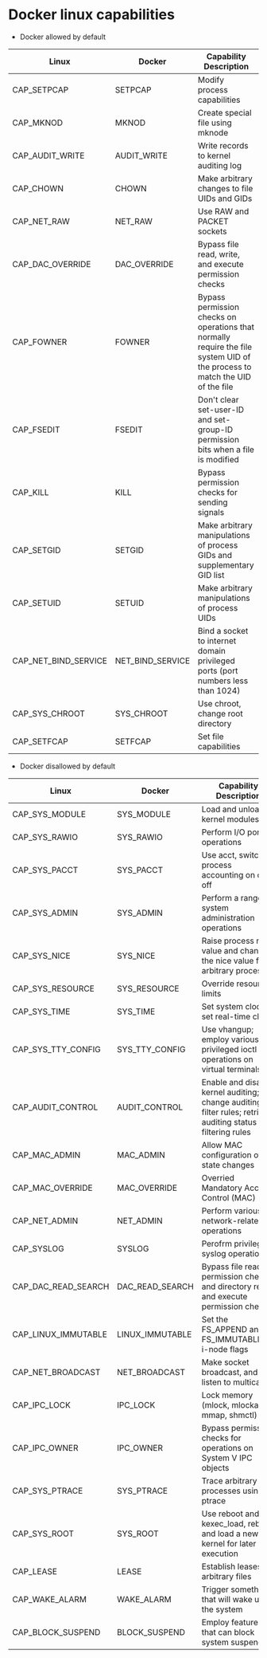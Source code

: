 # Docker linux capabilities

- Docker allowed by default

| Linux                | Docker           | Capability Description                                                                                                       |
| ---                  | ---              | ---                                                                                                                          |
| CAP_SETPCAP          | SETPCAP          | Modify process capabilities                                                                                                  |
| CAP_MKNOD            | MKNOD            | Create special file using mknode                                                                                             |
| CAP_AUDIT_WRITE      | AUDIT_WRITE      | Write records to kernel auditing log                                                                                         |
| CAP_CHOWN            | CHOWN            | Make arbitrary changes to file UIDs and GIDs                                                                                 |
| CAP_NET_RAW          | NET_RAW          | Use RAW and PACKET sockets                                                                                                   |
| CAP_DAC_OVERRIDE     | DAC_OVERRIDE     | Bypass file read, write, and execute permission checks                                                                       |
| CAP_FOWNER           | FOWNER           | Bypass permission checks on operations that normally require the file system UID of the process to match the UID of the file |
| CAP_FSEDIT           | FSEDIT           | Don't clear set-user-ID and set-group-ID permission bits when a file is modified                                             |
| CAP_KILL             | KILL             | Bypass permission checks for sending signals                                                                                 |
| CAP_SETGID           | SETGID           | Make arbitrary manipulations of process GIDs and supplementary GID list                                                      |
| CAP_SETUID           | SETUID           | Make arbitrary manipulations of process UIDs                                                                                 |
| CAP_NET_BIND_SERVICE | NET_BIND_SERVICE | Bind a socket to internet domain privileged ports (port numbers less than 1024)                                              |
| CAP_SYS_CHROOT       | SYS_CHROOT       | Use chroot, change root directory                                                                                            |
| CAP_SETFCAP          | SETFCAP          | Set file capabilities                                                                                                        |

- Docker disallowed by default

| Linux               | Docker          | Capability Description                                                                                         |
| ---                 | ---             | ---                                                                                                            |
| CAP_SYS_MODULE      | SYS_MODULE      | Load and unload kernel modules                                                                                 |
| CAP_SYS_RAWIO       | SYS_RAWIO       | Perform I/O port operations                                                                                    |
| CAP_SYS_PACCT       | SYS_PACCT       | Use acct, switch process accounting on or off                                                                  |
| CAP_SYS_ADMIN       | SYS_ADMIN       | Perform a range of system administration operations                                                            |
| CAP_SYS_NICE        | SYS_NICE        | Raise process nice value and change the nice value for arbitrary process                                       |
| CAP_SYS_RESOURCE    | SYS_RESOURCE    | Override resource limits                                                                                       |
| CAP_SYS_TIME        | SYS_TIME        | Set system clock; set real-time clock                                                                          |
| CAP_SYS_TTY_CONFIG  | SYS_TTY_CONFIG  | Use vhangup; employ various privileged ioctl operations on virtual terminals                                   |
| CAP_AUDIT_CONTROL   | AUDIT_CONTROL   | Enable and disable kernel auditing; change auditing filter rules; retrieve auditing status and filtering rules |
| CAP_MAC_ADMIN       | MAC_ADMIN       | Allow MAC configuration of state changes                                                                       |
| CAP_MAC_OVERRIDE    | MAC_OVERRIDE    | Overried Mandatory Access Control (MAC)                                                                        |
| CAP_NET_ADMIN       | NET_ADMIN       | Perform various network-related operations                                                                     |
| CAP_SYSLOG          | SYSLOG          | Perofrm privileged syslog operations                                                                           |
| CAP_DAC_READ_SEARCH | DAC_READ_SEARCH | Bypass file read permission checks and directory read and execute permission checks                            |
| CAP_LINUX_IMMUTABLE | LINUX_IMMUTABLE | Set the FS_APPEND and FS_IMMUTABLE_FL i-node flags                                                             |
| CAP_NET_BROADCAST   | NET_BROADCAST   | Make socket broadcast, and listen to multicasts                                                                |
| CAP_IPC_LOCK        | IPC_LOCK        | Lock memory (mlock, mlockall, mmap, shmctl)                                                                    |
| CAP_IPC_OWNER       | IPC_OWNER       | Bypass permission checks for operations on System V IPC objects                                                |
| CAP_SYS_PTRACE      | SYS_PTRACE      | Trace arbitrary processes using ptrace                                                                         |
| CAP_SYS_ROOT        | SYS_ROOT        | Use reboot and kexec_load, reboot and load a new kernel for later execution                                    |
| CAP_LEASE           | LEASE           | Establish leases on arbitrary files                                                                            |
| CAP_WAKE_ALARM      | WAKE_ALARM      | Trigger something that will wake up the system                                                                 |
| CAP_BLOCK_SUSPEND   | BLOCK_SUSPEND   | Employ features that can block system suspend                                                                  |

